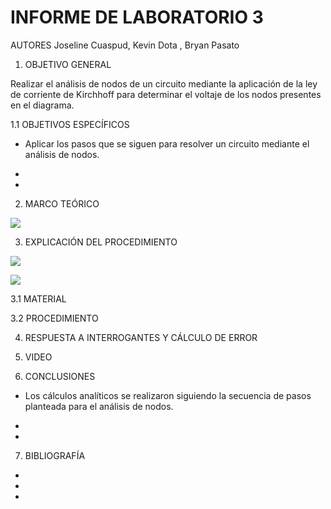 # INFORME DE LABORATORIO 3

AUTORES Joseline Cuaspud, Kevin Dota , Bryan Pasato 

1. OBJETIVO GENERAL 

Realizar el análisis de nodos de un circuito mediante la aplicación de la ley de corriente de Kirchhoff para determinar el voltaje de los nodos presentes en el diagrama.

1.1 OBJETIVOS ESPECÍFICOS 

- Aplicar los pasos que se siguen para resolver un circuito mediante el análisis de nodos. 

-

-

2. MARCO TEÓRICO 

![](https://user-images.githubusercontent.com/84998005/122140656-69385f00-ce11-11eb-94ab-960288c8bec7.png)


3. EXPLICACIÓN DEL PROCEDIMIENTO

![](https://user-images.githubusercontent.com/84998013/122136424-160dde80-ce08-11eb-9127-eb9da75ffbeb.png)

![](https://user-images.githubusercontent.com/84998013/122136781-d398d180-ce08-11eb-90e7-d57150329802.png)

3.1  MATERIAL 


3.2 PROCEDIMIENTO 


4. RESPUESTA A INTERROGANTES  Y CÁLCULO DE ERROR  



5. VIDEO 


6. CONCLUSIONES 

- Los cálculos analíticos se realizaron siguiendo la secuencia de pasos planteada para el análisis de nodos. 

-

-


7. BIBLIOGRAFÍA 

-

-

-






